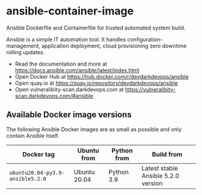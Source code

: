 # ansible-container-image

Ansible Dockerfile and Containerfile for trusted automated system build.

Ansible is a simple IT automation tool. It handles configuration-management, application deployment, cloud provisioning zero downtime rolling updates.

- Read the documentation and more at https://docs.ansible.com/ansible/latest/index.html
- Open Docker Hub at https://hub.docker.com/r/devdarkdevops/ansible
- Open quay.io at https://quay.io/repository/devdarkdevops/ansible
- Open vulneralibity-scan.darkdevops.com at https://vulneralibity-scan.darkdevops.com/#ansible

## Available Docker image versions

The following Ansible Docker images are as small as possible and only contain Ansible itself.

| Docker tag                       | Ubuntu from  | Python from | Build from                          |
| -------------------------------- | ------------ | ----------- | ----------------------------------- |
| `ubuntu20.04-py3.9-ansible5.2.0` | Ubuntu 20.04 | Python 3.9  | Latest stable Ansible 5.2.0 version |

